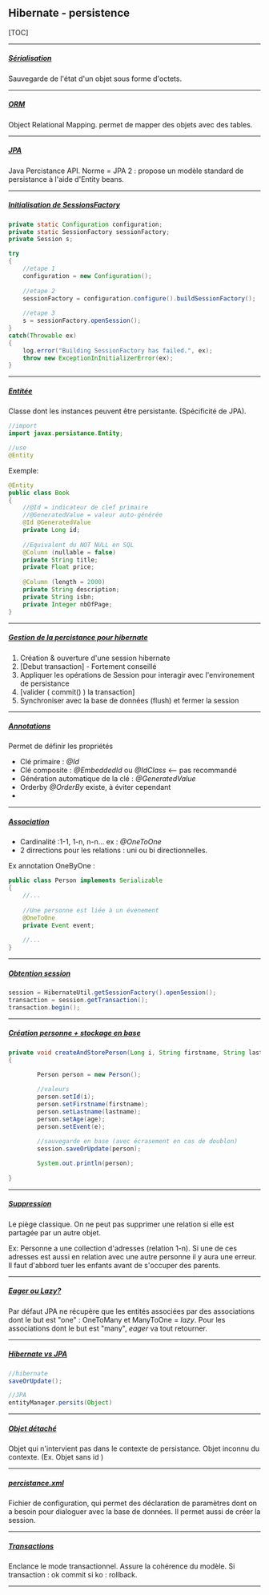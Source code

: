 ## Hibernate - persistence



[TOC]



------

##### <u>Sérialisation</u>

Sauvegarde de l'état d'un objet sous forme d'octets.

------

##### <u>ORM</u>

Object Relational Mapping. permet de mapper des objets avec des tables.

------

##### <u>JPA</u>

Java Percistance API. Norme = JPA 2 : propose un modèle standard de persistance à l'aide d'Entity beans.

------

##### <u>Initialisation de SessionsFactory</u>

```java
private static Configuration configuration;
private static SessionFactory sessionFactory;
private Session s;

try
{
    //etape 1
    configuration = new Configuration();
    
    //etape 2
    sessionFactory = configuration.configure().buildSessionFactory();
    
    //etape 3
    s = sessionFactory.openSession();
}
catch(Throwable ex)
{
    log.error("Building SessionFactory has failed.", ex);
    throw new ExceptionInInitializerError(ex);
}
```

------

##### <u>Entitée</u>

Classe dont les instances peuvent être persistante. (Spécificité de JPA). 

```java
//import
import javax.persistance.Entity;

//use
@Entity
```



Exemple:

```Java
@Entity
public class Book
{
    //@Id = indicateur de clef primaire
    //@GeneratedValue = valeur auto-générée
    @Id @GeneratedValue
    private Long id;
    
    //Equivalent du NOT NULL en SQL
    @Column (nullable = false)
    private String title;
    private Float price;
   
    @Column (length = 2000)
    private String description;
    private String isbn;
    private Integer nbOfPage;
}
```

------

##### <u>Gestion de la percistance pour hibernate</u>

1. Création & ouverture d'une session hibernate
2. [Debut transaction] - Fortement conseillé
3. Appliquer les opérations de Session pour interagir avec l'environement de persistance
4. [valider ( commit() ) la transaction]
5. Synchroniser avec la base de données (flush) et fermer la session

------

##### <u>Annotations</u>

Permet de définir les propriétés

- Clé primaire : *@Id*
- Clé composite : *@EmbeddedId* ou *@IdClass* <— pas recommandé
- Génération automatique de la clé : *@GeneratedValue*
- Orderby *@OrderBy* existe, à éviter cependant
- ​

------

##### <u>Association</u>

- Cardinalité :1-1, 1-n, n-n… ex : *@OneToOne*
- 2 dirrections pour les relations : uni ou bi directionnelles.

Ex annotation OneByOne :

```Java
public class Person implements Serializable
{
	//...
	
	//Une personne est liée à un évenement
	@OneToOne
	private Event event;
	
	//...
}
```



------

##### <u>Obtention session</u>

```Java
session = HibernateUtil.getSessionFactory().openSession();
transaction = session.getTransaction();
transaction.begin();
```

------

##### <u>Création personne + stockage en base</u>

```Java
private void createAndStorePerson(Long i, String firstname, String lastname, int age, Session session)
{

		Person person = new Person();
		
    	//valeurs
		person.setId(i);
		person.setFirstname(firstname);
		person.setLastname(lastname);
		person.setAge(age);
		person.setEvent(e);
    
    	//sauvegarde en base (avec écrasement en cas de doublon)
		session.saveOrUpdate(person);

		System.out.println(person);
		
}
```

------

##### <u>Suppression</u>

Le piège classique. On ne peut pas supprimer une relation si elle est partagée par un autre objet.

Ex: Personne a une collection d'adresses (relation 1-n). Si une de ces adresses est aussi en relation avec une autre personne il y aura une erreur. Il faut d'abbord tuer les enfants avant de s'occuper des parents.

------

##### <u>*Eager* ou *Lazy*?</u>

Par défaut JPA ne récupère que les entités associées par des associations dont le but est "one" : OneToMany et ManyToOne = *lazy*. Pour les associations dont le but est "many", *eager* va tout retourner. 

------

##### <u>Hibernate vs JPA</u>

```Java
//hibernate
saveOrUpdate();

//JPA
entityManager.persits(Object)
```

------

##### <u>Objet détaché</u>

Objet qui n'intervient pas dans le contexte de persistance. Objet inconnu du contexte. (Ex. Objet sans id )

------

##### <u>percistance.xml</u>

Fichier de configuration, qui permet des déclaration de paramètres dont on a besoin pour dialoguer avec la base de données. Il permet aussi de créer la session.

------

##### <u>Transactions</u>

Enclance le mode transactionnel. Assure la cohérence du modèle. Si transaction : ok commit si ko : rollback.

------

